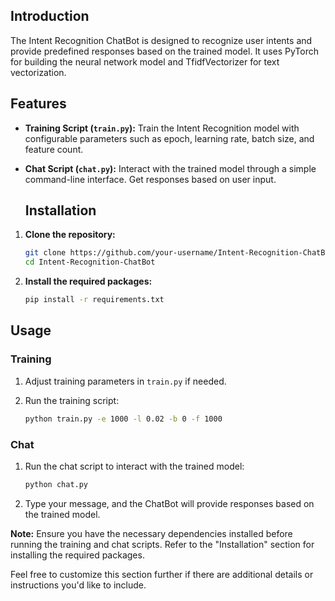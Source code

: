 
## Introduction

The Intent Recognition ChatBot is designed to recognize user intents and provide predefined responses based on the trained model. It uses PyTorch for building the neural network model and TfidfVectorizer for text vectorization.

## Features

- **Training Script (`train.py`):** Train the Intent Recognition model with configurable parameters such as epoch, learning rate, batch size, and feature count.
  
- **Chat Script (`chat.py`):** Interact with the trained model through a simple command-line interface. Get responses based on user input.

  ## Installation

1. **Clone the repository:**

    ```bash
    git clone https://github.com/your-username/Intent-Recognition-ChatBot.git
    cd Intent-Recognition-ChatBot
    ```

2. **Install the required packages:**

    ```bash
    pip install -r requirements.txt
    ```

## Usage

### Training

1. Adjust training parameters in `train.py` if needed.

2. Run the training script:

    ```bash
    python train.py -e 1000 -l 0.02 -b 0 -f 1000
    ```

### Chat

1. Run the chat script to interact with the trained model:

    ```bash
    python chat.py
    ```

2. Type your message, and the ChatBot will provide responses based on the trained model.

**Note:** Ensure you have the necessary dependencies installed before running the training and chat scripts. Refer to the "Installation" section for installing the required packages.

Feel free to customize this section further if there are additional details or instructions you'd like to include.
